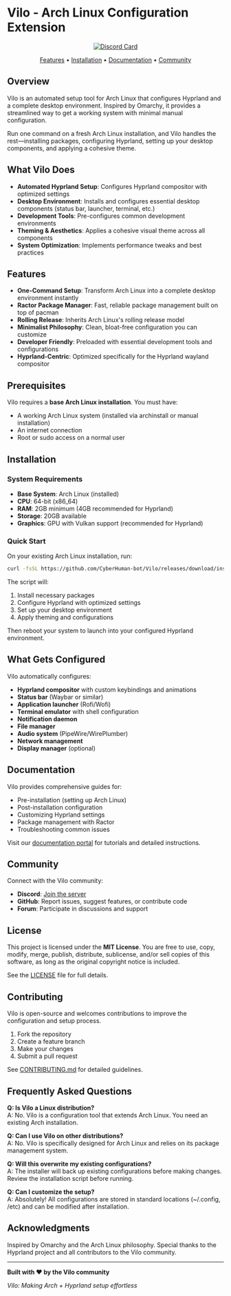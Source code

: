 # Vilo - Arch Linux Configuration Extension

<div align="center">

[![Discord Card](https://discord.com/api/guilds/1428713325692190844/widget.png?style=banner1)](https://discord.gg/6naeNfwEtY)

[Features](#features) • [Installation](#installation) • [Documentation](#documentation) • [Community](#community)

</div>

## Overview

Vilo is an automated setup tool for Arch Linux that configures Hyprland and a complete desktop environment. Inspired by Omarchy, it provides a streamlined way to get a working system with minimal manual configuration.

Run one command on a fresh Arch Linux installation, and Vilo handles the rest—installing packages, configuring Hyprland, setting up your desktop components, and applying a cohesive theme.

## What Vilo Does

* **Automated Hyprland Setup**: Configures Hyprland compositor with optimized settings
* **Desktop Environment**: Installs and configures essential desktop components (status bar, launcher, terminal, etc.)
* **Development Tools**: Pre-configures common development environments
* **Theming & Aesthetics**: Applies a cohesive visual theme across all components
* **System Optimization**: Implements performance tweaks and best practices

## Features

* **One-Command Setup**: Transform Arch Linux into a complete desktop environment instantly
* **Ractor Package Manager**: Fast, reliable package management built on top of pacman
* **Rolling Release**: Inherits Arch Linux's rolling release model
* **Minimalist Philosophy**: Clean, bloat-free configuration you can customize
* **Developer Friendly**: Preloaded with essential development tools and configurations
* **Hyprland-Centric**: Optimized specifically for the Hyprland wayland compositor

## Prerequisites

Vilo requires a **base Arch Linux installation**. You must have:

* A working Arch Linux system (installed via archinstall or manual installation)
* An internet connection
* Root or sudo access on a normal user

## Installation

### System Requirements

* **Base System**: Arch Linux (installed)
* **CPU**: 64-bit (x86_64)
* **RAM**: 2GB minimum (4GB recommended for Hyprland)
* **Storage**: 20GB available
* **Graphics**: GPU with Vulkan support (recommended for Hyprland)

### Quick Start

On your existing Arch Linux installation, run:

```bash
curl -fsSL https://github.com/CyberHuman-bot/Vilo/releases/download/install/install | bash
```

The script will:
1. Install necessary packages
2. Configure Hyprland with optimized settings
3. Set up your desktop environment
4. Apply theming and configurations

Then reboot your system to launch into your configured Hyprland environment.

## What Gets Configured

Vilo automatically configures:

* **Hyprland compositor** with custom keybindings and animations
* **Status bar** (Waybar or similar)
* **Application launcher** (Rofi/Wofi)
* **Terminal emulator** with shell configuration
* **Notification daemon**
* **File manager**
* **Audio system** (PipeWire/WirePlumber)
* **Network management**
* **Display manager** (optional)

## Documentation

Vilo provides comprehensive guides for:

* Pre-installation (setting up Arch Linux)
* Post-installation configuration
* Customizing Hyprland settings
* Package management with Ractor
* Troubleshooting common issues

Visit our [documentation portal](#) for tutorials and detailed instructions.

## Community

Connect with the Vilo community:

* **Discord**: [Join the server](https://discord.gg/6naeNfwEtY)
* **GitHub**: Report issues, suggest features, or contribute code
* **Forum**: Participate in discussions and support

## License

This project is licensed under the **MIT License**. You are free to use, copy, modify, merge, publish, distribute, sublicense, and/or sell copies of this software, as long as the original copyright notice is included.

See the [LICENSE](LICENSE) file for full details.

## Contributing

Vilo is open-source and welcomes contributions to improve the configuration and setup process.

1. Fork the repository
2. Create a feature branch
3. Make your changes
4. Submit a pull request

See [CONTRIBUTING.md](CONTRIBUTING.md) for detailed guidelines.

## Frequently Asked Questions

**Q: Is Vilo a Linux distribution?**  
A: No. Vilo is a configuration tool that extends Arch Linux. You need an existing Arch installation.

**Q: Can I use Vilo on other distributions?**  
A: No. Vilo is specifically designed for Arch Linux and relies on its package management system.

**Q: Will this overwrite my existing configurations?**  
A: The installer will back up existing configurations before making changes. Review the installation script before running.

**Q: Can I customize the setup?**  
A: Absolutely! All configurations are stored in standard locations (~/.config, /etc) and can be modified after installation.

## Acknowledgments

Inspired by Omarchy and the Arch Linux philosophy. Special thanks to the Hyprland project and all contributors to the Vilo community.

---

**Built with ❤️ by the Vilo community**

*Vilo: Making Arch + Hyprland setup effortless*
